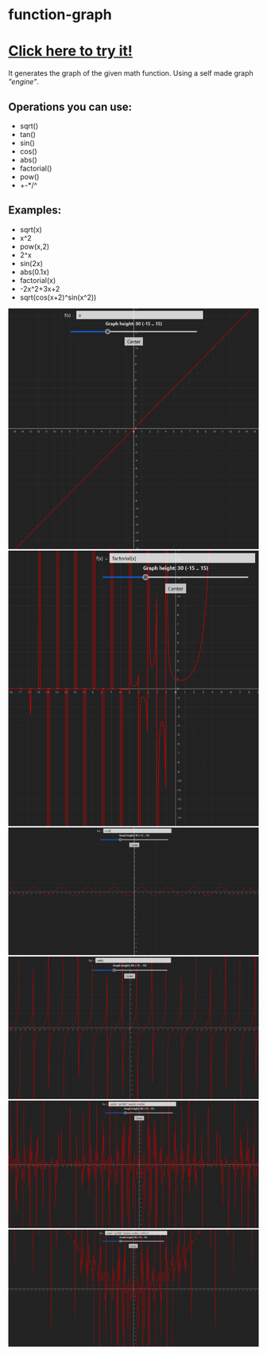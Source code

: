 # function-graph

# [Click here to try it!](https://sirvorak.github.io/function-graph/)
It generates the graph of the given math function. Using a self made graph *"engine"*.

## Operations you can use:
-   sqrt()
-   tan()
-   sin()
-   cos()
-   abs()
-   factorial()
-   pow()
-   +-*/^

## Examples:
- sqrt(x)
- x^2
- pow(x,2)
- 2^x
- sin(2x)
- abs(0.1x)
- factorial(x)
- -2x^2+3x+2
- sqrt(cos(x+2)^sin(x^2))

![x](/screenshots/x.png)
![factorial](/screenshots/factorial.png)
![sin](/screenshots/sin.png)
![tan](/screenshots/tan.png)
![sin cos tan](/screenshots/sin-cos-tan.png)
![sin cos tan xsquared](/screenshots/sin-cos-tan-xsquared.png)
